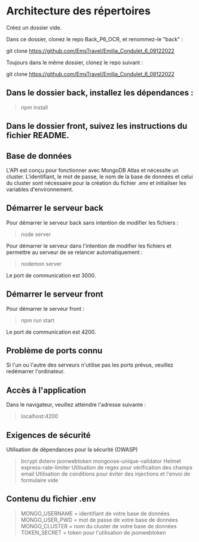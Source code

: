 # Architecture des répertoires
Créez un dossier vide.

Dans ce dossier, clonez le repo Back_P6_OCR, et renommez-le "back" :

git clone https://github.com/EmsTravel/Emilia_Condulet_6_09122022

Toujours dans le même dossier, clonez le repo suivant :

git clone https://github.com/EmsTravel/Emilia_Condulet_6_09122022

## Dans le dossier back, installez les dépendances :
> npm install

## Dans le dossier front, suivez les instructions du fichier README.

## Base de données
L'API est conçu pour fonctionner avec MongoDB Atlas et nécessite un cluster. L'identifiant, le mot de passe, le nom de la base de données et celui du cluster sont nécessaire pour la création du fichier .env et initialiser les variables d'environnement.

## Démarrer le serveur back
Pour démarrer le serveur back sans intention de modifier les fichiers :

> node server

Pour démarrer le serveur dans l'intention de modifier les fichiers et permettre au serveur de se relancer automatiquement :

> nodemon server

Le port de communication est 3000.

## Démarrer le serveur front
Pour démarrer le serveur front :

> npm run start

Le port de communication est 4200.

## Problème de ports connu
Si l'un ou l'autre des serveurs n'utilise pas les ports prévus, veuillez redémarrer l'ordinateur.

## Accès à l'application

Dans le navigateur, veuillez atteindre l'adresse suivante :

> localhost:4200

## Exigences de sécurité
Utilisation de dépendances pour la sécurité (OWASP)

> bcrypt
> dotenv
> jsonwebtoken
> mongoose-unique-validator
> Helmet
> express-rate-limiter
Utilisation de regex pour vérification des champs email Utilisation de conditions pour éviter des injections et l'envoi de formulaire vide

## Contenu du fichier .env
> MONGO_USERNAME = identifiant de votre base de données
> MONGO_USER_PWD = mot de passe de votre base de données
> MONGO_CLUSTER = nom du cluster de votre base de données
> TOKEN_SECRET = token pour l'utilisation de jsonwebtoken